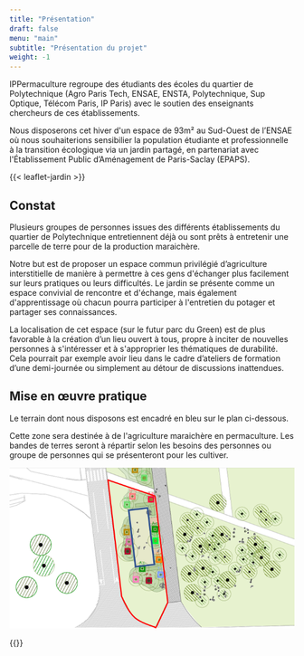 ```yaml
---
title: "Présentation"
draft: false
menu: "main"
subtitle: "Présentation du projet"
weight: -1
---
```


IPPermaculture regroupe des étudiants des écoles du quartier de Polytechnique (Agro Paris Tech, ENSAE, ENSTA, Polytechnique, Sup Optique, Télécom Paris, IP Paris) avec le soutien des enseignants chercheurs de ces établissements.


Nous disposerons cet hiver d'un espace de 93m² au Sud-Ouest de l’ENSAE où nous souhaiterions sensibilier la population étudiante et professionnelle à la transition écologique via un jardin partagé, en partenariat avec l'Établissement Public d’Aménagement de Paris-Saclay (EPAPS).

{{< leaflet-jardin >}}

## Constat

Plusieurs groupes de personnes issues des différents établissements du quartier de Polytechnique entretiennent déjà ou sont prêts à entretenir une parcelle de terre pour de la production maraichère.

Notre but est de proposer un espace commun privilégié d’agriculture interstitielle de manière à permettre à ces gens d'échanger plus facilement sur leurs pratiques ou leurs difficultés. Le jardin se présente comme un espace convivial de rencontre et d'échange, mais également d'apprentissage où chacun pourra participer à l'entretien du potager et partager ses connaissances.

La localisation de cet espace (sur le futur parc du Green) est de plus favorable à la création d’un lieu ouvert à tous, propre à inciter de nouvelles personnes à s'intéresser et à s'approprier les thématiques de durabilité. Cela pourrait par exemple avoir lieu dans le cadre d’ateliers de formation d’une demi-journée ou simplement au détour de discussions inattendues.

## Mise en œuvre pratique

Le terrain dont nous disposons est encadré en bleu sur le plan ci-dessous.

Cette zone sera destinée à de l'agriculture maraichère en permaculture. Les bandes de terres seront à répartir selon les besoins des personnes ou groupe de personnes qui se présenteront pour les cultiver.

![Plan jardin](img/emplacement_EPAPS.png)


{{<mailerlite>}}
